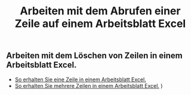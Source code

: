 ﻿---
title: Arbeiten mit dem Abrufen einer Zeile auf einem Arbeitsblatt Excel
second_title: Documen
linktitle: Ge
type: docs
url: /de/rows/get/
keywords: Working with getting row on an Excel worksheet. How to add rows on an Excel worksheet
description: Aspose.Cells Cloud REST API unterstützt das Abrufen von Zeilen in einem Excel Arbeitsblatt. SDK unterstützt verschiedene Entwicklungssprachen. Dazu gehören Android, C#, Go, Java, NodeJS, Perl, PHP, Python, Ruby und Swift
weight: 20
kwords: Excel, Office Cloud, REST API, Tabellenkalkulation, PDF, CSV, Json, Markdown, Arbeiten mit dem Abrufen von Zeilen in einem Excel-Arbeitsblatt
---
## Arbeiten mit dem Löschen von Zeilen in einem Arbeitsblatt Excel.

- [So erhalten Sie eine Zeile in einem Arbeitsblatt Excel.](/cells/de/rows/get/row/) 
- [So erhalten Sie mehrere Zeilen in einem Arbeitsblatt Excel.](/cells/de/rows/get/rows/) ) 
